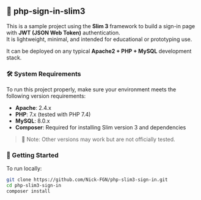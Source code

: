 ## 📘 php-sign-in-slim3

This is a sample project using the **Slim 3** framework to build a sign-in page with **JWT (JSON Web Token)** authentication.  
It is lightweight, minimal, and intended for educational or prototyping use.

It can be deployed on any typical **Apache2 + PHP + MySQL** development stack.

### 🛠️ System Requirements

To run this project properly, make sure your environment meets the following version requirements:

- **Apache**: 2.4.x
- **PHP**: 7.x (tested with PHP 7.4)
- **MySQL**: 8.0.x
- **Composer**: Required for installing Slim version 3 and dependencies

> 📌 Note: Other versions may work but are not officially tested.

### 🚀 Getting Started

To run locally:

```bash
git clone https://github.com/Nick-FGN/php-slim3-sign-in.git
cd php-slim3-sign-in
composer install
